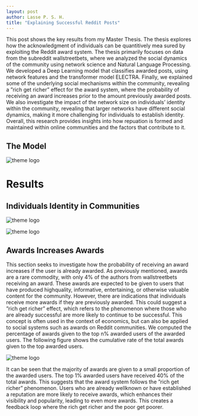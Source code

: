 ```yaml
---
layout: post
author: Lasse P. S. H.
title: "Explaining Successful Reddit Posts"
---
```


This post shows the key results from my Master Thesis. The thesis explores how the acknowledgment of individuals can be quantitively mea sured by exploiting the Reddit award system. The thesis primarily focuses on data from the subreddit wallstreetbets, where we analyzed the social dynamics of the community using network science and Natural Language Processing. We developed a Deep Learning model that classifies awarded posts, using network features and the transformer model ELECTRA. Finally, we explained some of the underlying social mechanisms within the community, revealing a ”rich get richer” effect for the award system, where the probability of receiving an award increases prior to the amount previously awarded posts. We also investigate the impact of the network size on individuals’ identity within the community, revealing that larger networks have different social dynamics, making it more challenging for individuals to establish identity. Overall, this research provides insights into how repuation is formed and maintained within online communities and the factors that contribute to it.


## The Model

![theme logo](/portfolio/images/master_thesis/MasterThesisModel.png)



# Results

## Individuals Identity in Communities

![theme logo](/portfolio/images/master_thesis/mentions.png)

![theme logo](/portfolio/images/master_thesis/reciprocal.png)

## Awards Increases Awards
This section seeks to investigate how the probability of receiving an award increases if
the user is already awarded. As previously mentioned, awards are a rare commodity,
with only 4% of the authors from wallstreetbets receiving an award. These awards are
expected to be given to users that have produced high­quality, informative, entertaining,
or otherwise valuable content for the community. However, there are indications that
individuals receive more awards if they are previously awarded. This could suggest a
”rich get richer” effect, which refers to the phenomenon where those who are already
successful are more likely to continue to be successful. This concept is often used in the
context of economics, but can also be applied to social systems such as awards on Reddit
communities. We computed the percentage of awards given to the top n% awarded users
of the awarded users. The following figure shows the cumulative rate of the total awards
given to the top awarded users.

![theme logo](/portfolio/images/master_thesis/getrich.png)

It can be seen that the majority of awards are given to a small proportion of the awarded
users. The top 1% awarded users have received $40 \%$ of the total awards. This suggests
that the award system follows the ”rich get richer” phenomenon. Users who are already
well­known or have established a reputation are more likely to receive awards, which
enhances their visibility and popularity, leading to even more awards. This creates a
feedback loop where the rich get richer and the poor get poorer.